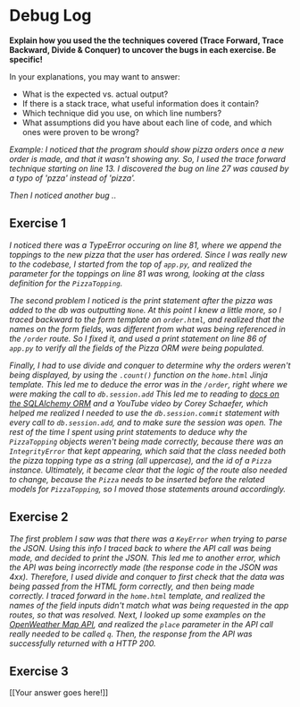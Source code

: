 # Debug Log

**Explain how you used the the techniques covered (Trace Forward, Trace Backward, Divide & Conquer) to uncover the bugs in each exercise. Be specific!**

In your explanations, you may want to answer:

- What is the expected vs. actual output?
- If there is a stack trace, what useful information does it contain?
- Which technique did you use, on which line numbers?
- What assumptions did you have about each line of code, and which ones were proven to be wrong?

_Example: I noticed that the program should show pizza orders once a new order is made, and that it wasn't showing any. So, I used the trace forward technique starting on line 13. I discovered the bug on line 27 was caused by a typo of 'pzza' instead of 'pizza'._

_Then I noticed another bug .._

## Exercise 1

_I noticed there was a TypeError occuring on line 81, where we append the toppings to the new pizza that the user has ordered. Since I was really new to the codebase, I started from the top of `app.py`, and realized the parameter for the toppings on line 81 was wrong, looking at the class definition for the `PizzaTopping`._

_The second problem I noticed is the print statement after the pizza was added to the db was outputting `None`. At this point I knew a little more, so I traced backward to the form template on `order.html`, and realized that the names on the form fields, was different from what was being referenced in the `/order` route. So I fixed it, and used a print statement on line 86 of `app.py` to verify all the fields of the Pizza ORM were being populated._

_Finally, I had to use divide and conquer to determine why the orders weren't being displayed, by using the `.count()` function on the `home.html` Jinja template. This led me to deduce the error was in the `/order`, right where we were making the call to `db.session.add` This led me to reading to [docs on the SQLAlchemy ORM](https://docs.sqlalchemy.org/en/13/orm/tutorial.html) and a YouTube video by Corey Schaefer, which helped me realized I needed to use the `db.session.commit` statement with every call to `db.session.add`, and to make sure the session was open. The rest of the time I spent using print statements to deduce why the `PizzaTopping` objects weren't being made correctly, because there was an `IntegrityError` that kept appearing, which said that the class needed both the pizza topping type as a string (all uppercase), and the id of a `Pizza` instance. Ultimately, it became clear that the logic of the route also needed to change, because the `Pizza` needs to be inserted before the related models for `PizzaTopping`, so I moved those statements around accordingly._

## Exercise 2

_The first problem I saw was that there was a `KeyError` when trying to parse the JSON. Using this info I traced back to where the API call was being made, and decided to print the JSON. This led me to another error, which the API was being incorrectly made (the response code in the JSON was 4xx). Therefore, I used divide and conquer to first check that the data was being passed from the HTML form correctly, and then being made correctly. I traced forward in the `home.html` template, and realized the names of the field inputs didn't match what was being requested in the app routes, so that was resolved. Next, I looked up some examples on the [OpenWeather Map API](https://openweathermap.org/current), and realized the `place` parameter in the API call really needed to be called `q`. Then, the response from the API was successfully returned with a HTTP 200._

## Exercise 3

[[Your answer goes here!]]
